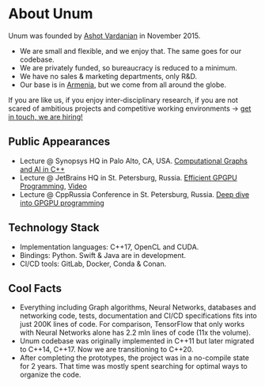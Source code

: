 # About Unum

Unum was founded by [Ashot Vardanian](ashvardanian.com) in November 2015.<br/>

* We are small and flexible, and we enjoy that. The same goes for our codebase.
* We are privately funded, so bureaucracy is reduced to a minimum.
* We have no sales & marketing departments, only R&D.
* Our base is in [Armenia](https://itis.am/eng), but we come from all around the globe.

If you are like us, if you enjoy inter-disciplinary research, if you are not scared of ambitious projects and competitive working environments → [get in touch, we are hiring!](mailto:hr@unum.xyz) 

## Public Appearances

* Lecture @ Synopsys HQ in Palo Alto, CA, USA. [Computational Graphs and AI in C++](https://github.com/ashvardanian/NeuralSTL) 
* Lecture @ JetBrains HQ in St. Petersburg, Russia. [Efficient GPGPU Programming](https://github.com/ashvardanian/SandboxGPUs), [Video](https://youtu.be/BUtHOftDm_Y) 
* Lecture @ CppRussia Conference in St. Petersburg, Russia. [Deep dive into GPGPU programming](https://cppconf-piter.ru/en/2019/spb/talks/68dwcymif21zt9eyjn6ge1/) 

## Technology Stack

* Implementation languages: C++17, OpenCL and CUDA.
* Bindings: Python. Swift & Java are in development.
* CI/CD tools: GitLab, Docker, Conda & Conan.

## Cool Facts

* Everything including Graph algorithms, Neural Networks, databases and networking code, tests, documentation and CI/CD specifications fits into just 200K lines of code. For comparison, TensorFlow that only works with Neural Networks alone has 2.2 mln lines of code (11x the volume).
* Unum codebase was originally implemented in C++11 but later migrated to C++14, C++17. Now we are transitioning to C++20.
* After completing the prototypes, the project was in a no-compile state for 2 years. That time was mostly spent searching for optimal ways to organize the code.
